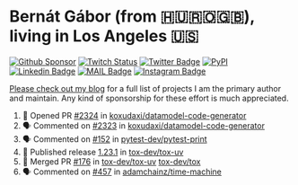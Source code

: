 # Bernát Gábor (from 🇭🇺🇷🇴🇬🇧), living in Los Angeles 🇺🇸

[![Github Sponsor](https://img.shields.io/static/v1?label=Sponsor&message=%E2%9D%A4&logo=GitHub&link=https://github.com/sponsors/gaborbernat&style=flat-square)](https://github.com/sponsors/gaborbernat)
[![Twitch Status](https://img.shields.io/twitch/status/gaborbernat?style=flat-square)](https://www.twitch.tv/gaborbernat)
[![Twitter Badge](https://img.shields.io/badge/-@gjbernat-1ca0f1?style=flat-square&labelColor=1ca0f1&logo=twitter&logoColor=white&link=https://twitter.com/gjbernat)](https://twitter.com/gjbernat)
[![PyPI](https://img.shields.io/badge/-gaborbernat-0073b7?style=flat-square&logo=Python&logoColor=white&link=https://pypi.org/user/gaborbernat/)](https://pypi.org/user/gaborbernat/)
[![Linkedin Badge](https://img.shields.io/badge/-gaborbernat-blue?style=flat-square&logo=Linkedin&logoColor=white&link=https://www.linkedin.com/in/gaborbernat/)](https://www.linkedin.com/in/gaborbernat/)
[![MAIL Badge](https://img.shields.io/badge/-gaborjbernat@gmail.com-c14438?style=flat-square&logo=Gmail&logoColor=white&link=mailto:gaborjbernat@gmail.com)](mailto:gaborjbernat@gmail.com)
[![Instagram Badge](https://img.shields.io/badge/-@gabor__bernat-845EC2?style=flat-square&labelColor=white&logo=Instagram&link=https://instagram.com/gabor_bernat/)](https://instagram.com/gabor_bernat)

[Please check out my blog](https://bernat.tech/about/) for a full list of projects I am the primary author and maintain.
Any kind of sponsorship for these effort is much appreciated.

<!--START_SECTION:activity-->

1. 💪 Opened PR [#2324](https://github.com/koxudaxi/datamodel-code-generator/pull/2324) in [koxudaxi/datamodel-code-generator](https://github.com/koxudaxi/datamodel-code-generator)
2. 🗣 Commented on [#2323](https://github.com/koxudaxi/datamodel-code-generator/pull/2323#issuecomment-2657855559) in [koxudaxi/datamodel-code-generator](https://github.com/koxudaxi/datamodel-code-generator)
3. 🗣 Commented on [#152](https://github.com/pytest-dev/pytest-print/issues/152#issuecomment-2657652810) in [pytest-dev/pytest-print](https://github.com/pytest-dev/pytest-print)
4. 🚀 Published release [1.23.1](https://github.com/tox-dev/tox-uv/releases/tag/1.23.1) in [tox-dev/tox-uv](https://github.com/tox-dev/tox-uv)
5. 🎉 Merged PR [#176](https://github.com/tox-dev/tox-uv/pull/176) in [tox-dev/tox-uv](https://github.com/tox-dev/tox-uv)
   [tox-dev/tox](https://github.com/tox-dev/tox)
5. 🗣 Commented on [#457](https://github.com/adamchainz/time-machine/pull/457#issuecomment-2197730644) in
[adamchainz/time-machine](https://github.com/adamchainz/time-machine)
<!--END_SECTION:activity-->
